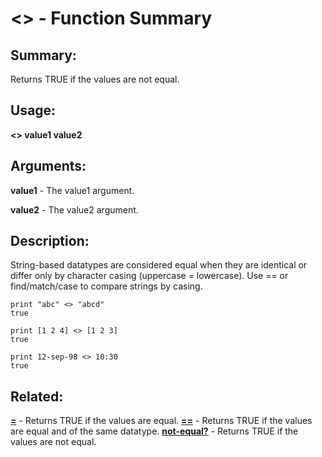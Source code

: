 # <> - Function Summary

## Summary:

Returns TRUE if the values are not equal.

## Usage:

**<> value1 value2**

## Arguments:

**value1** - The value1 argument.

**value2** - The value2 argument.

## Description:

String-based datatypes are considered equal when they are identical or differ only by character casing (uppercase = lowercase). Use == or find/match/case to compare strings by casing.

```
print "abc" <> "abcd"
true
```

```
print [1 2 4] <> [1 2 3]
true
```

```
print 12-sep-98 <> 10:30
true
```

## Related:

[**=**](http://www.rebol.com/docs/words/weq.html) - Returns TRUE if the values are equal.
[**==**](http://www.rebol.com/docs/words/weqeq.html) - Returns TRUE if the values are equal and of the same datatype.
[**not-equal?**](http://www.rebol.com/docs/words/wnot-equalq.html) - Returns TRUE if the values are not equal.